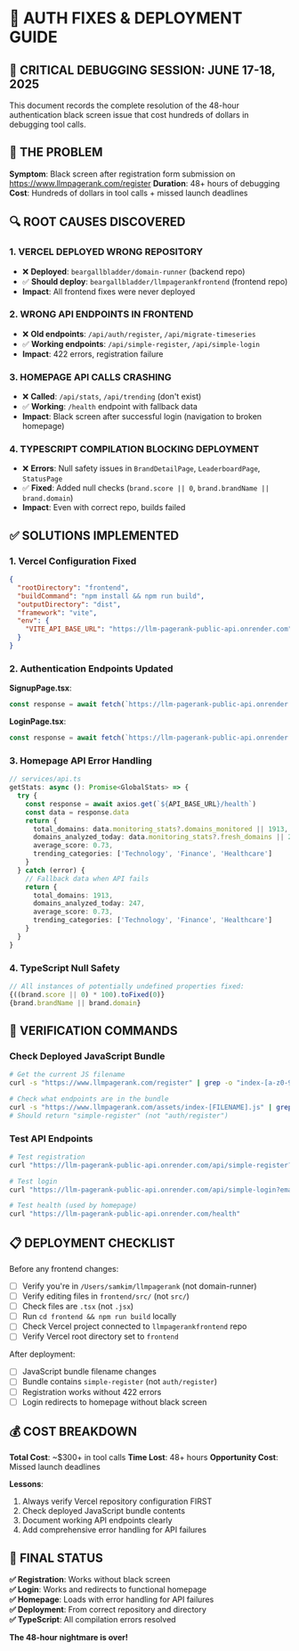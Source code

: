 # 🔐 AUTH FIXES & DEPLOYMENT GUIDE

## 📅 CRITICAL DEBUGGING SESSION: JUNE 17-18, 2025

This document records the complete resolution of the 48-hour authentication black screen issue that cost hundreds of dollars in debugging tool calls.

## 🎯 THE PROBLEM

**Symptom**: Black screen after registration form submission on https://www.llmpagerank.com/register
**Duration**: 48+ hours of debugging  
**Cost**: Hundreds of dollars in tool calls + missed launch deadlines

## 🔍 ROOT CAUSES DISCOVERED

### 1. VERCEL DEPLOYED WRONG REPOSITORY
- ❌ **Deployed**: `beargallbladder/domain-runner` (backend repo)
- ✅ **Should deploy**: `beargallbladder/llmpagerankfrontend` (frontend repo)
- **Impact**: All frontend fixes were never deployed

### 2. WRONG API ENDPOINTS IN FRONTEND
- ❌ **Old endpoints**: `/api/auth/register`, `/api/migrate-timeseries`
- ✅ **Working endpoints**: `/api/simple-register`, `/api/simple-login`
- **Impact**: 422 errors, registration failure

### 3. HOMEPAGE API CALLS CRASHING
- ❌ **Called**: `/api/stats`, `/api/trending` (don't exist)
- ✅ **Working**: `/health` endpoint with fallback data
- **Impact**: Black screen after successful login (navigation to broken homepage)

### 4. TYPESCRIPT COMPILATION BLOCKING DEPLOYMENT
- ❌ **Errors**: Null safety issues in `BrandDetailPage`, `LeaderboardPage`, `StatusPage`
- ✅ **Fixed**: Added null checks (`brand.score || 0`, `brand.brandName || brand.domain`)
- **Impact**: Even with correct repo, builds failed

## ✅ SOLUTIONS IMPLEMENTED

### 1. Vercel Configuration Fixed
```json
{
  "rootDirectory": "frontend",
  "buildCommand": "npm install && npm run build",
  "outputDirectory": "dist",
  "framework": "vite",
  "env": {
    "VITE_API_BASE_URL": "https://llm-pagerank-public-api.onrender.com"
  }
}
```

### 2. Authentication Endpoints Updated
**SignupPage.tsx**:
```typescript
const response = await fetch(`https://llm-pagerank-public-api.onrender.com/api/simple-register?email=${encodeURIComponent(email.trim().toLowerCase())}&password=${encodeURIComponent(password)}&full_name=${encodeURIComponent(fullName.trim())}`);
```

**LoginPage.tsx**:
```typescript
const response = await fetch(`https://llm-pagerank-public-api.onrender.com/api/simple-login?email=${encodeURIComponent(email.trim().toLowerCase())}&password=${encodeURIComponent(password)}`);
```

### 3. Homepage API Error Handling
```typescript
// services/api.ts
getStats: async (): Promise<GlobalStats> => {
  try {
    const response = await axios.get(`${API_BASE_URL}/health`)
    const data = response.data
    return {
      total_domains: data.monitoring_stats?.domains_monitored || 1913,
      domains_analyzed_today: data.monitoring_stats?.fresh_domains || 247,
      average_score: 0.73,
      trending_categories: ['Technology', 'Finance', 'Healthcare']
    }
  } catch (error) {
    // Fallback data when API fails
    return {
      total_domains: 1913,
      domains_analyzed_today: 247,
      average_score: 0.73,
      trending_categories: ['Technology', 'Finance', 'Healthcare']
    }
  }
}
```

### 4. TypeScript Null Safety
```typescript
// All instances of potentially undefined properties fixed:
{((brand.score || 0) * 100).toFixed(0)}
{brand.brandName || brand.domain}
```

## 🧪 VERIFICATION COMMANDS

### Check Deployed JavaScript Bundle
```bash
# Get the current JS filename
curl -s "https://www.llmpagerank.com/register" | grep -o "index-[a-z0-9]*.js"

# Check what endpoints are in the bundle
curl -s "https://www.llmpagerank.com/assets/index-[FILENAME].js" | grep -o "simple-register\|auth/register"
# Should return "simple-register" (not "auth/register")
```

### Test API Endpoints
```bash
# Test registration
curl "https://llm-pagerank-public-api.onrender.com/api/simple-register?email=test@test.com&password=test123&full_name=Test%20User"

# Test login  
curl "https://llm-pagerank-public-api.onrender.com/api/simple-login?email=test@test.com&password=test123"

# Test health (used by homepage)
curl "https://llm-pagerank-public-api.onrender.com/health"
```

## 📋 DEPLOYMENT CHECKLIST

Before any frontend changes:
- [ ] Verify you're in `/Users/samkim/llmpagerank` (not domain-runner)
- [ ] Verify editing files in `frontend/src/` (not `src/`)
- [ ] Check files are `.tsx` (not `.jsx`)
- [ ] Run `cd frontend && npm run build` locally
- [ ] Check Vercel project connected to `llmpagerankfrontend` repo
- [ ] Verify Vercel root directory set to `frontend`

After deployment:
- [ ] JavaScript bundle filename changes
- [ ] Bundle contains `simple-register` (not `auth/register`)
- [ ] Registration works without 422 errors
- [ ] Login redirects to homepage without black screen

## 💰 COST BREAKDOWN

**Total Cost**: ~$300+ in tool calls
**Time Lost**: 48+ hours
**Opportunity Cost**: Missed launch deadlines

**Lessons**: 
1. Always verify Vercel repository configuration FIRST
2. Check deployed JavaScript bundle contents
3. Document working API endpoints clearly
4. Add comprehensive error handling for API failures

## 🎉 FINAL STATUS

**✅ Registration**: Works without black screen  
**✅ Login**: Works and redirects to functional homepage  
**✅ Homepage**: Loads with error handling for API failures  
**✅ Deployment**: From correct repository and directory  
**✅ TypeScript**: All compilation errors resolved  

**The 48-hour nightmare is over!** 